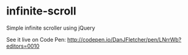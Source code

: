 # infinite-scroll
Simple infinite scroller using jQuery

See it live on Code Pen: http://codepen.io/DanJFletcher/pen/LNrrWb?editors=0010
